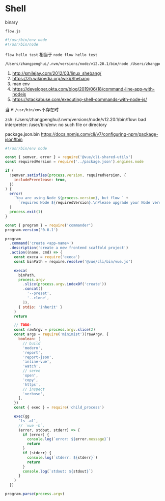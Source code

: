 # Shell

binary

`flow.js`

```bash
#!/usr/bin/env node
#!/usr/bin/node
```

`flow hello test` 相当于 `node flow hello test`

```bash
/Users/zhangpenghui/.nvm/versions/node/v12.20.1/bin/node /Users/zhangpenghui/.nvm/versions/node/v12.20.1/bin/flow hello test
```

1. http://smilejay.com/2012/03/linux_shebang/
1. https://zh.wikipedia.org/wiki/Shebang
1. man env
1. https://developer.okta.com/blog/2019/06/18/command-line-app-with-nodejs
1. https://stackabuse.com/executing-shell-commands-with-node-js/

当  `#!/usr/bin/env`不存在时

zsh: /Users/zhangpenghui/.nvm/versions/node/v12.20.1/bin/flow: bad interpreter: /user/bin/env: no such file or directory


package.json.bin https://docs.npmjs.com/cli/v7/configuring-npm/package-json#bin


```js
#!/usr/bin/env node

const { semver, error } = require('@vue/cli-shared-utils')
const requiredVersion = require('../package.json').engines.node

if (
  !semver.satisfies(process.version, requiredVersion, {
    includePrerelease: true,
  })
) {
  error(
    `You are using Node ${process.version}, but flow ` +
      `requires Node ${requiredVersion}.\nPlease upgrade your Node version.`
  )
  process.exit(1)
}

const { program } = require('commander')
program.version('0.0.1')

program
  .command('create <app-name>')
  .description('create a new frontend scaffold project')
  .action((name, cmd) => {
    const execa = require('execa')
    const binPath = require.resolve('@vue/cli/bin/vue.js')

    execa(
      binPath,
      process.argv
        .slice(process.argv.indexOf('create'))
        .concat([
          '--preset',
          '--clone',
        ]),
      { stdio: 'inherit' }
    )
    return

    // TODO:
    const rawArgv = process.argv.slice(2)
    const args = require('minimist')(rawArgv, {
      boolean: [
        // build
        'modern',
        'report',
        'report-json',
        'inline-vue',
        'watch',
        // serve
        'open',
        'copy',
        'https',
        // inspect
        'verbose',
      ],
    })
    const { exec } = require('child_process')

    exec(gg
      `ls -al`,
      // `vue -h`,
      (error, stdout, stderr) => {
        if (error) {
          console.log(`error: ${error.message}`)
          return
        }
        if (stderr) {
          console.log(`stderr: ${stderr}`)
          return
        }
        console.log(`stdout: ${stdout}`)
      }
    )
  })

program.parse(process.argv)
```
